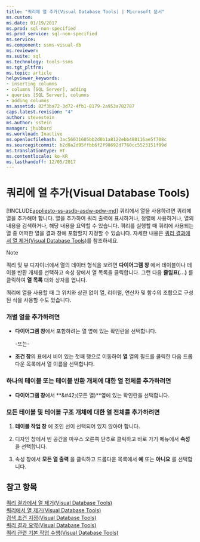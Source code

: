 ```yaml
---
title: "쿼리에 열 추가(Visual Database Tools) | Microsoft 문서"
ms.custom: 
ms.date: 01/19/2017
ms.prod: sql-non-specified
ms.prod_service: sql-non-specified
ms.service: 
ms.component: ssms-visual-db
ms.reviewer: 
ms.suite: sql
ms.technology: tools-ssms
ms.tgt_pltfrm: 
ms.topic: article
helpviewer_keywords:
- inserting columns
- columns [SQL Server], adding
- queries [SQL Server], columns
- adding columns
ms.assetid: 82f3ba72-3d72-4fb1-8179-2a953a782787
caps.latest.revision: "4"
author: stevestein
ms.author: sstein
manager: jhubbard
ms.workload: Inactive
ms.openlocfilehash: 3ac56031605bb2d0b1a8122ebb480116ae5f708c
ms.sourcegitcommit: b2d8a2d95ffbb6f2f98692d7760cc5523151f99d
ms.translationtype: HT
ms.contentlocale: ko-KR
ms.lasthandoff: 12/05/2017
---
```

# <a name="add-columns-to-queries-visual-database-tools"></a>쿼리에 열 추가(Visual Database Tools)
[!INCLUDE[appliesto-ss-asdb-asdw-pdw-md](../../includes/appliesto-ss-asdb-asdw-pdw-md.md)] 쿼리에서 열을 사용하려면 쿼리에 열을 추가해야 합니다. 열을 추가하여 쿼리 출력에 표시하거나, 정렬에 사용하거나, 열의 내용을 검색하거나, 해당 내용을 요약할 수 있습니다. 쿼리를 실행할 때 쿼리에 사용되는 열 중 어떠한 열을 결과 창에 포함할지 지정할 수 있습니다. 자세한 내용은 [쿼리 결과에서 열 제거&#40;Visual Database Tools&#41;](../../ssms/visual-db-tools/remove-columns-from-query-results-visual-database-tools.md)를 참조하세요.  
  
> [!NOTE]  
> 쿼리 및 뷰 디자이너에서 열의 데이터 형식을 보려면 **다이어그램 창** 에서 테이블이나 테이블 반환 개체를 선택하고 속성 창에서 열 목록을 클릭합니다. 그런 다음 **줄임표(...)** 를 클릭하여 **열 목록** 대화 상자를 엽니다.  
  
쿼리에 열을 사용할 때 그 위치와 상관 없이 열, 리터럴, 연산자 및 함수의 조합으로 구성된 식을 사용할 수도 있습니다.  
  
### <a name="to-add-an-individual-column"></a>개별 열을 추가하려면  
  
-   **다이어그램 창**에서 포함하려는 열 옆에 있는 확인란을 선택합니다.  
  
    -또는-  
  
-   **조건 창**의 표에서 비어 있는 첫째 행으로 이동하여 **열** 열의 필드를 클릭한 다음 드롭다운 목록에서 열 이름을 선택합니다.  
  
### <a name="to-add-all-columns-for-one-table-or-table-valued-object"></a>하나의 테이블 또는 테이블 반환 개체에 대한 열 전체를 추가하려면  
  
-   **다이어그램 창**에서 **\&#42;(모든 열)**옆에 있는 확인란을 선택합니다.  
  
### <a name="to-add-all-columns-for-all-tables-and-table-structured-objects"></a>모든 테이블 및 테이블 구조 개체에 대한 열 전체를 추가하려면  
  
1.  **테이블 작업 창** 에 조인 선이 선택되어 있지 않아야 합니다.  
  
2.  디자인 창에서 빈 공간을 마우스 오른쪽 단추로 클릭하고 바로 가기 메뉴에서 **속성** 을 선택합니다.  
  
3.  속성 창에서 **모든 열 출력** 을 클릭하고 드롭다운 목록에서 **예** 또는 **아니요** 를 선택합니다.  
  
## <a name="see-also"></a>참고 항목  
[쿼리 결과에서 열 제거&#40;Visual Database Tools&#41;](../../ssms/visual-db-tools/remove-columns-from-query-results-visual-database-tools.md)  
[쿼리에서 열 제거&#40;Visual Database Tools&#41;](../../ssms/visual-db-tools/remove-columns-from-queries-visual-database-tools.md)  
[검색 조건 지정&#40;Visual Database Tools&#41;](../../ssms/visual-db-tools/specify-search-criteria-visual-database-tools.md)  
[쿼리 결과 요약&#40;Visual Database Tools&#41;](../../ssms/visual-db-tools/summarize-query-results-visual-database-tools.md)  
[쿼리 관련 기본 작업 수행&#40;Visual Database Tools&#41;](../../ssms/visual-db-tools/perform-basic-operations-with-queries-visual-database-tools.md)  
  
